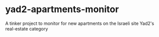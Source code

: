 # yad2-apartments-monitor
A tinker project to monitor for new apartments on the Israeli site Yad2's real-estate category
